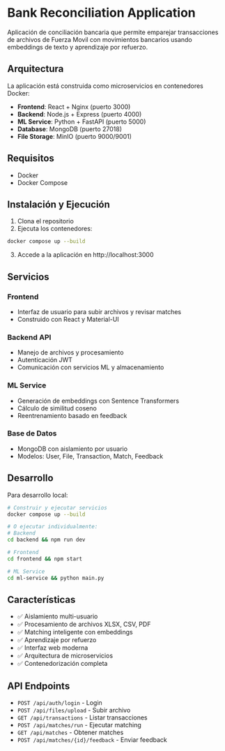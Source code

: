 # Bank Reconciliation Application

Aplicación de conciliación bancaria que permite emparejar transacciones de archivos de Fuerza Movil con movimientos bancarios usando embeddings de texto y aprendizaje por refuerzo.

## Arquitectura

La aplicación está construida como microservicios en contenedores Docker:

- **Frontend**: React + Nginx (puerto 3000)
- **Backend**: Node.js + Express (puerto 4000)
- **ML Service**: Python + FastAPI (puerto 5000)
- **Database**: MongoDB (puerto 27018)
- **File Storage**: MinIO (puerto 9000/9001)

## Requisitos

- Docker
- Docker Compose

## Instalación y Ejecución

1. Clona el repositorio
2. Ejecuta los contenedores:

```bash
docker compose up --build
```

3. Accede a la aplicación en http://localhost:3000

## Servicios

### Frontend
- Interfaz de usuario para subir archivos y revisar matches
- Construido con React y Material-UI

### Backend API
- Manejo de archivos y procesamiento
- Autenticación JWT
- Comunicación con servicios ML y almacenamiento

### ML Service
- Generación de embeddings con Sentence Transformers
- Cálculo de similitud coseno
- Reentrenamiento basado en feedback

### Base de Datos
- MongoDB con aislamiento por usuario
- Modelos: User, File, Transaction, Match, Feedback

## Desarrollo

Para desarrollo local:

```bash
# Construir y ejecutar servicios
docker compose up --build

# O ejecutar individualmente:
# Backend
cd backend && npm run dev

# Frontend
cd frontend && npm start

# ML Service
cd ml-service && python main.py
```

## Características

- ✅ Aislamiento multi-usuario
- ✅ Procesamiento de archivos XLSX, CSV, PDF
- ✅ Matching inteligente con embeddings
- ✅ Aprendizaje por refuerzo
- ✅ Interfaz web moderna
- ✅ Arquitectura de microservicios
- ✅ Contenedorización completa

## API Endpoints

- `POST /api/auth/login` - Login
- `POST /api/files/upload` - Subir archivo
- `GET /api/transactions` - Listar transacciones
- `POST /api/matches/run` - Ejecutar matching
- `GET /api/matches` - Obtener matches
- `POST /api/matches/{id}/feedback` - Enviar feedback